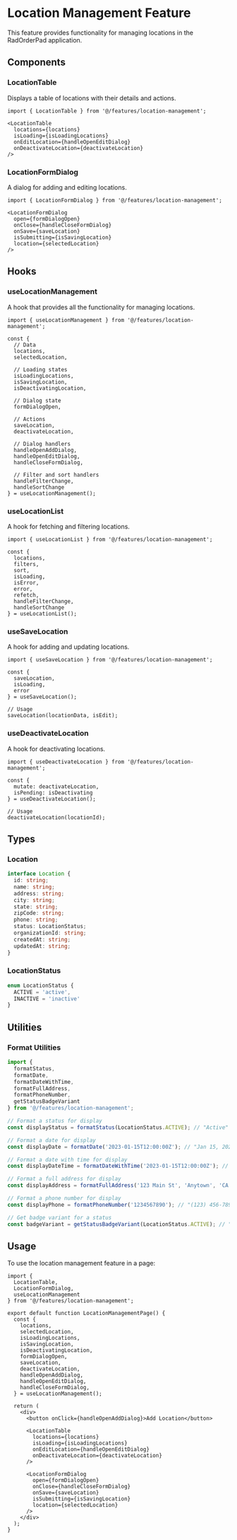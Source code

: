 # Location Management Feature

This feature provides functionality for managing locations in the RadOrderPad application.

## Components

### LocationTable

Displays a table of locations with their details and actions.

```tsx
import { LocationTable } from '@/features/location-management';

<LocationTable
  locations={locations}
  isLoading={isLoadingLocations}
  onEditLocation={handleOpenEditDialog}
  onDeactivateLocation={deactivateLocation}
/>
```

### LocationFormDialog

A dialog for adding and editing locations.

```tsx
import { LocationFormDialog } from '@/features/location-management';

<LocationFormDialog
  open={formDialogOpen}
  onClose={handleCloseFormDialog}
  onSave={saveLocation}
  isSubmitting={isSavingLocation}
  location={selectedLocation}
/>
```

## Hooks

### useLocationManagement

A hook that provides all the functionality for managing locations.

```tsx
import { useLocationManagement } from '@/features/location-management';

const {
  // Data
  locations,
  selectedLocation,
  
  // Loading states
  isLoadingLocations,
  isSavingLocation,
  isDeactivatingLocation,
  
  // Dialog state
  formDialogOpen,
  
  // Actions
  saveLocation,
  deactivateLocation,
  
  // Dialog handlers
  handleOpenAddDialog,
  handleOpenEditDialog,
  handleCloseFormDialog,
  
  // Filter and sort handlers
  handleFilterChange,
  handleSortChange
} = useLocationManagement();
```

### useLocationList

A hook for fetching and filtering locations.

```tsx
import { useLocationList } from '@/features/location-management';

const {
  locations,
  filters,
  sort,
  isLoading,
  isError,
  error,
  refetch,
  handleFilterChange,
  handleSortChange
} = useLocationList();
```

### useSaveLocation

A hook for adding and updating locations.

```tsx
import { useSaveLocation } from '@/features/location-management';

const {
  saveLocation,
  isLoading,
  error
} = useSaveLocation();

// Usage
saveLocation(locationData, isEdit);
```

### useDeactivateLocation

A hook for deactivating locations.

```tsx
import { useDeactivateLocation } from '@/features/location-management';

const {
  mutate: deactivateLocation,
  isPending: isDeactivating
} = useDeactivateLocation();

// Usage
deactivateLocation(locationId);
```

## Types

### Location

```typescript
interface Location {
  id: string;
  name: string;
  address: string;
  city: string;
  state: string;
  zipCode: string;
  phone: string;
  status: LocationStatus;
  organizationId: string;
  createdAt: string;
  updatedAt: string;
}
```

### LocationStatus

```typescript
enum LocationStatus {
  ACTIVE = 'active',
  INACTIVE = 'inactive'
}
```

## Utilities

### Format Utilities

```typescript
import { 
  formatStatus, 
  formatDate, 
  formatDateWithTime, 
  formatFullAddress, 
  formatPhoneNumber, 
  getStatusBadgeVariant 
} from '@/features/location-management';

// Format a status for display
const displayStatus = formatStatus(LocationStatus.ACTIVE); // "Active"

// Format a date for display
const displayDate = formatDate('2023-01-15T12:00:00Z'); // "Jan 15, 2023"

// Format a date with time for display
const displayDateTime = formatDateWithTime('2023-01-15T12:00:00Z'); // "Jan 15, 2023, 12:00 PM"

// Format a full address for display
const displayAddress = formatFullAddress('123 Main St', 'Anytown', 'CA', '12345'); // "123 Main St, Anytown, CA 12345"

// Format a phone number for display
const displayPhone = formatPhoneNumber('1234567890'); // "(123) 456-7890"

// Get badge variant for a status
const badgeVariant = getStatusBadgeVariant(LocationStatus.ACTIVE); // "default"
```

## Usage

To use the location management feature in a page:

```tsx
import { 
  LocationTable, 
  LocationFormDialog, 
  useLocationManagement 
} from '@/features/location-management';

export default function LocationManagementPage() {
  const {
    locations,
    selectedLocation,
    isLoadingLocations,
    isSavingLocation,
    isDeactivatingLocation,
    formDialogOpen,
    saveLocation,
    deactivateLocation,
    handleOpenAddDialog,
    handleOpenEditDialog,
    handleCloseFormDialog,
  } = useLocationManagement();

  return (
    <div>
      <button onClick={handleOpenAddDialog}>Add Location</button>
      
      <LocationTable
        locations={locations}
        isLoading={isLoadingLocations}
        onEditLocation={handleOpenEditDialog}
        onDeactivateLocation={deactivateLocation}
      />
      
      <LocationFormDialog
        open={formDialogOpen}
        onClose={handleCloseFormDialog}
        onSave={saveLocation}
        isSubmitting={isSavingLocation}
        location={selectedLocation}
      />
    </div>
  );
}